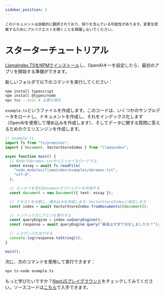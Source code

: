 ```yaml
---
sidebar_position: 2
---
```


`このドキュメントは自動的に翻訳されており、誤りを含んでいる可能性があります。変更を提案するためにプルリクエストを開くことを躊躇しないでください。`

# スターターチュートリアル

[LlamaIndex.TSをNPMでインストール](installation)し、OpenAIキーを設定したら、最初のアプリを開始する準備ができます。

新しいフォルダで以下のコマンドを実行してください：

```bash npm2yarn
npm install typescript
npm install @types/node
npx tsc --init # 必要な場合
```

`example.ts`というファイルを作成します。このコードは、いくつかのサンプルデータをロードし、ドキュメントを作成し、それをインデックス化します（OpenAIを使用して埋め込みを作成します）、そしてデータに関する質問に答えるためのクエリエンジンを作成します。

```ts
// example.ts
import fs from "fs/promises";
import { Document, VectorStoreIndex } from "llamaindex";

async function main() {
  // Nodeでabramov.txtからエッセイをロードする
  const essay = await fs.readFile(
    "node_modules/llamaindex/examples/abramov.txt",
    "utf-8",
  );

  // エッセイを含むDocumentオブジェクトを作成する
  const document = new Document({ text: essay });

  // テキストを分割し、埋め込みを作成します。VectorStoreIndexに保存します
  const index = await VectorStoreIndex.fromDocuments([document]);

  // インデックスにクエリを実行する
  const queryEngine = index.asQueryEngine();
  const response = await queryEngine.query("著者は大学で何をしましたか？");

  // レスポンスを出力する
  console.log(response.toString());
}

main();
```

次に、次のコマンドを使用して実行できます：

```bash
npx ts-node example.ts
```

もっと学びたいですか？[NextJSプレイグラウンド](https://llama-playground.vercel.app/)をチェックしてみてください。ソースコードは[こちら](https://github.com/run-llama/ts-playground)で入手できます。
